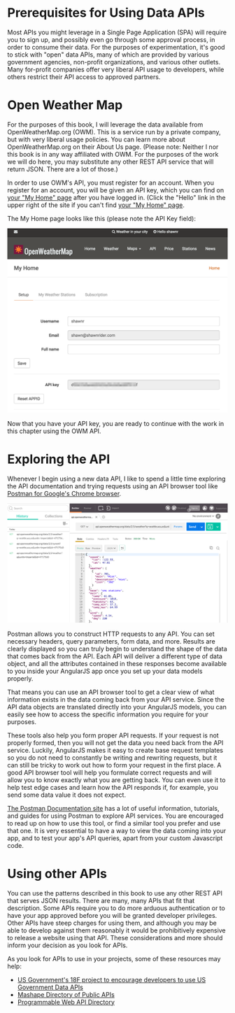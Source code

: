 # Prerequisites for Using Data APIs
Most APIs you might leverage in a Single Page Application (SPA) will require you to sign up, and possibly even go through some approval process, in order to consume their data. For the purposes of experimentation, it's good to stick with "open" data APIs, many of which are provided by various government agencies, non-profit organizations, and various other outlets. Many for-profit companies offer very liberal API usage to developers, while others restrict their API access to approved partners. 

# Open Weather Map
For the purposes of this book, I will leverage the data available from OpenWeatherMap.org (OWM). This is a service run by a private company, but with very liberal usage policies. You can learn more about OpenWeatherMap.org on their About Us page. (Please note: Neither I nor this book is in any way affiliated with OWM. For the purposes of the work we will do here, you may substitute any other REST API service that will return JSON. There are a lot of those.)

In order to use OWM's API, you must register for an account. When you register for an account, you will be given an API key, which you can find on [your "My Home" page](http://home.openweathermap.org/) after you have logged in. (Click the "Hello" link in the upper right of the site if you can't find [your "My Home" page](http://home.openweathermap.org/).

The My Home page looks like this (please note the API Key field):

![My Home screen on OpenWeatherMap.org](img/Members.png)

Now that you have your API key, you are ready to continue with the work in this chapter using the OWM API. 

# Exploring the API
Whenever I begin using a new data API, I like to spend a little time exploring the API documentation and trying requests using an API browser tool like [Postman for Google's Chrome browser](https://chrome.google.com/webstore/detail/postman/fhbjgbiflinjbdggehcddcbncdddomop?hl=en).

![Postman for Google Chrome Interface](img/postman1.png)

Postman allows you to construct HTTP requests to any API. You can set necessary headers, query parameters, form data, and more. Results are clearly displayed so you can truly begin to understand the shape of the data that comes back from the API. Each API will deliver a different type of data object, and all the attributes contained in these responses become available to you inside your AngularJS app once you set up your data models properly. 

That means you can use an API browser tool to get a clear view of what information exists in the data coming back from your API service. Since the API data objects are translated directly into your AngularJS models, you can easily see how to access the specific information you require for your purposes. 

These tools also help you form proper API requests. If your request is not properly formed, then you will not get the data you need back from the API service. Luckily, AngularJS makes it easy to create base request templates so you do not need to constantly be writing and rewriting requests, but it can still be tricky to work out how to form your request in the first place. A good API browser tool will help you formulate correct requests and will allow you to know exactly what you are getting back. You can even use it to help test edge cases and learn how the API responds if, for example, you send some data value it does not expect.

[The Postman Documentation site](https://www.getpostman.com/docs) has a lot of useful information, tutorials, and guides for using Postman to explore API services. You are encouraged to read up on how to use this tool, or find a similar tool you prefer and use that one. It is very essential to have a way to view the data coming into your app, and to test your app's API queries, apart from your custom Javascript code.

# Using other APIs
You can use the patterns described in this book to use any other REST API that serves JSON results. There are many, many APIs that fit that description. Some APIs require you to do more arduous authentication or to have your app approved before you will be granted developer privileges. Other APIs have steep charges for using them, and although you may be able to develop against them reasonably it would be prohibitively expensive to release a website using that API. These considerations and more should inform your decision as you look for APIs.

As you look for APIs to use in your projects, some of these resources may help:

* [US Government's 18F project to encourage developers to use US Government Data APIs](http://18f.github.io/API-All-the-X/)
* [Mashape Directory of Public APIs](https://www.publicapis.com/)
* [Programmable Web API Directory](http://www.programmableweb.com/apis/directory)